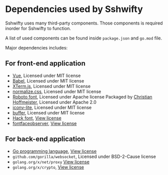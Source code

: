 # Dependencies used by Sshwifty

Sshwifty uses many third-party components. Those components is required inorder
for Sshwifty to function.

A list of used components can be found inside `package.json` and `go.mod` file.

Major dependencies includes:

## For front-end application

- [Vue](https://vuejs.org), Licensed under MIT license
- [Babel](https://babeljs.io/), Licensed under MIT license
- [XTerm.js](https://xtermjs.org/), Licensed under MIT license
- [normalize.css](https://github.com/necolas/normalize.css), Licensed under MIT license
- [Roboto font](https://en.wikipedia.org/wiki/Roboto), Licensed under Apache license
  Packaged by [Christian Hoffmeister](https://github.com/choffmeister/roboto-fontface-bower), Licensed under Apache 2.0
- [iconv-lite](https://github.com/ashtuchkin/iconv-lite), Licensed under MIT license
- [buffer](https://github.com/feross/buffer), Licensed under MIT license
- [Hack font](https://github.com/source-foundry/Hack), [View license](https://github.com/source-foundry/Hack/blob/master/LICENSE.md)
- [fontfaceobserver](https://github.com/bramstein/fontfaceobserver), [View license](https://github.com/bramstein/fontfaceobserver/blob/master/LICENSE)

## For back-end application

- [Go programming language](https://golang.org), [View license](https://github.com/golang/go/blob/master/LICENSE)
- `github.com/gorilla/websocket`, Licensed under BSD-2-Cause license
- `golang.org/x/net/proxy` [View license](https://github.com/golang/net/blob/master/LICENSE)
- `golang.org/x/crypto`, [View license](https://github.com/golang/crypto/blob/master/LICENSE)
